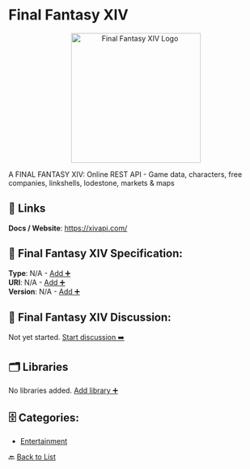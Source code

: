 # Final Fantasy XIV
<p align="center">
    <img width="256" src="https://raw.githubusercontent.com/apis-list/apis-list/main/apis/final-fantasy-xiv/logo_256x256.png" alt="Final Fantasy XIV Logo"/>
</p>
A FINAL FANTASY XIV: Online REST API - Game data, characters, free companies, linkshells, lodestone, markets & maps

##  🔗 Links
**Docs / Website**: https://xivapi.com/

## 🧬 Final Fantasy XIV Specification:
**Type**: N/A - [Add ➕](https://github.com/apis-list/apis-list/edit/main/apis.yaml#L6483)  
**URI**: N/A - [Add ➕](https://github.com/apis-list/apis-list/edit/main/apis.yaml#L6483)  
**Version**: N/A - [Add ➕](https://github.com/apis-list/apis-list/edit/main/apis.yaml#L6483)

## 💬 Final Fantasy XIV Discussion:
Not yet started. [Start discussion ➡️](https://github.com/apis-list/apis-list/discussions/new)

## 🗂️ Libraries

No libraries added. [Add library ➕](https://github.com/apis-list/apis-list/edit/main/apis.yaml#L6483)    


## 🗄️ Categories:
- [Entertainment](https://github.com/apis-list/apis-list#entertainment-)

🔙  [Back to List](https://github.com/apis-list/apis-list)
